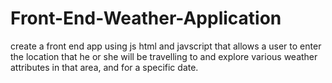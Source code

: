 # Front-End-Weather-Application
create a front end app using js html and javscript that allows a user to enter the location that he or she will be travelling to and explore various weather attributes in that area, and for a specific date.
